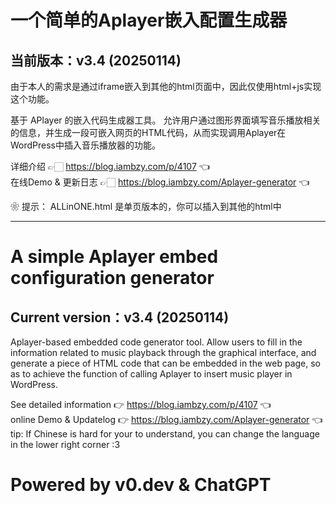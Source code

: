# 一个简单的Aplayer嵌入配置生成器
## 当前版本：v3.4 (20250114)
 由于本人的需求是通过iframe嵌入到其他的html页面中，因此仅使用html+js实现这个功能。
 
 基于 APlayer 的嵌入代码生成器工具。
 允许用户通过图形界面填写音乐播放相关的信息，并生成一段可嵌入网页的HTML代码，从而实现调用Aplayer在WordPress中插入音乐播放器的功能。


 
 详细介绍 👉🏻 https://blog.iambzy.com/p/4107 👈 <br>
 在线Demo & 更新日志 👉🏻 https://blog.iambzy.com/Aplayer-generator 👈<br>



❀ 提示： ALLinONE.html 是单页版本的，你可以插入到其他的html中

---------

# A simple Aplayer embed configuration generator
## Current version：v3.4 (20250114)

Aplayer-based embedded code generator tool.
Allow users to fill in the information related to music playback through the graphical interface, and generate a piece of HTML code that can be embedded in the web page, so as to achieve the function of calling Aplayer to insert music player in WordPress.

 See detailed information 👉 https://blog.iambzy.com/p/4107 👈<br>
 online Demo & Updatelog 👉 https://blog.iambzy.com/Aplayer-generator 👈<br>
tip: If Chinese is hard for your to understand, you can change the language in the lower right corner :3<br>

 # Powered by v0.dev & ChatGPT
